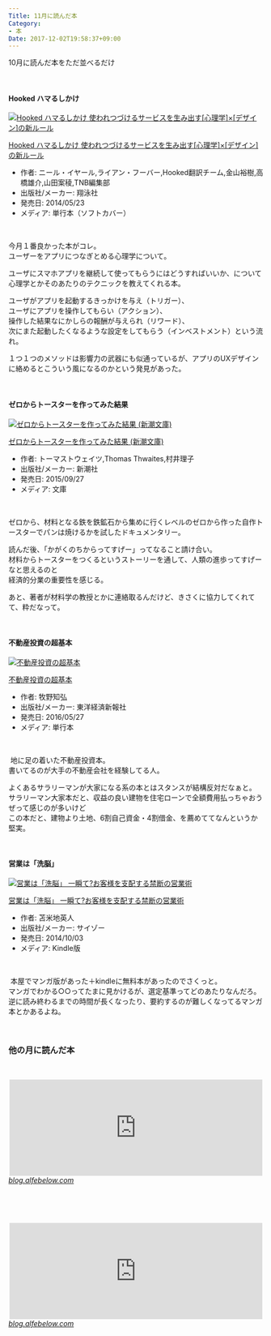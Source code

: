 ```yaml
---
Title: 11月に読んだ本
Category:
- 本
Date: 2017-12-02T19:58:37+09:00
---
```


<p>10月に読んだ本をただ並べるだけ</p>
<p> </p>
<h4>Hooked ハマるしかけ </h4>
<div class="freezed">
<div class="external-link-detail"><a href="https://www.amazon.co.jp/exec/obidos/ASIN/4798137863/ab1025-22/"><img class="external-link-detail-image" title="Hooked ハマるしかけ 使われつづけるサービスを生み出す[心理学]×[デザイン]の新ルール" src="https://images-fe.ssl-images-amazon.com/images/I/41P3o6kEXaL._SL160_.jpg" alt="Hooked ハマるしかけ 使われつづけるサービスを生み出す[心理学]×[デザイン]の新ルール" /></a>
<div class="external-link-detail-info">
<p class="external-link-detail-title"><a href="https://www.amazon.co.jp/exec/obidos/ASIN/4798137863/ab1025-22/">Hooked ハマるしかけ 使われつづけるサービスを生み出す[心理学]×[デザイン]の新ルール</a></p>
<ul>
<li><span class="external-link-detail-label">作者:</span> ニール・イヤール,ライアン・フーバー,Hooked翻訳チーム,金山裕樹,高橋雄介,山田案稜,TNB編集部</li>
<li><span class="external-link-detail-label">出版社/メーカー:</span> 翔泳社</li>
<li><span class="external-link-detail-label">発売日:</span> 2014/05/23</li>
<li><span class="external-link-detail-label">メディア:</span> 単行本（ソフトカバー）</li>

</ul>
</div>
<div class="external-link-detail-foot"> </div>
</div>
</div>
<p>今月１番良かった本がコレ。<br />ユーザーをアプリにつなぎとめる心理学について。</p>
<p>ユーザにスマホアプリを継続して使ってもらうにはどうすればいいか、について心理学とかそのあたりのテクニックを教えてくれる本。</p>
<p>ユーザがアプリを起動するきっかけを与え（トリガー）、<br />ユーザにアプリを操作してもらい（アクション）、<br />操作した結果なにかしらの報酬が与えられ（リワード）、<br />次にまた起動したくなるような設定をしてもらう（インベストメント）という流れ。</p>
<p>１つ１つのメソッドは影響力の武器にも似通っているが、アプリのUXデザインに絡めるとこういう風になるのかという発見があった。</p>
<p> </p>
<h4>ゼロからトースターを作ってみた結果</h4>
<div class="freezed">
<div class="external-link-detail"><a href="https://www.amazon.co.jp/exec/obidos/ASIN/4102200029/ab1025-22/"><img class="external-link-detail-image" title="ゼロからトースターを作ってみた結果 (新潮文庫)" src="https://images-fe.ssl-images-amazon.com/images/I/51qMEltLlyL._SL160_.jpg" alt="ゼロからトースターを作ってみた結果 (新潮文庫)" /></a>
<div class="external-link-detail-info">
<p class="external-link-detail-title"><a href="https://www.amazon.co.jp/exec/obidos/ASIN/4102200029/ab1025-22/">ゼロからトースターを作ってみた結果 (新潮文庫)</a></p>
<ul>
<li><span class="external-link-detail-label">作者:</span> トーマストウェイツ,Thomas Thwaites,村井理子</li>
<li><span class="external-link-detail-label">出版社/メーカー:</span> 新潮社</li>
<li><span class="external-link-detail-label">発売日:</span> 2015/09/27</li>
<li><span class="external-link-detail-label">メディア:</span> 文庫</li>

</ul>
</div>
<div class="external-link-detail-foot"> </div>
</div>
</div>
<p>ゼロから、材料となる鉄を鉄鉱石から集めに行くレベルのゼロから作った自作トースターでパンは焼けるかを試したドキュメンタリー。</p>
<p>読んだ後、「かがくのちからってすげー」ってなること請け合い。<br />材料からトースターをつくるというストーリーを通して、人類の進歩ってすげーなと思えるのと<br />経済的分業の重要性を感じる。</p>
<p>あと、著者が材料学の教授とかに連絡取るんだけど、きさくに協力してくれてて、粋だなって。</p>
<p> </p>
<h4>不動産投資の超基本</h4>
<div class="freezed">
<div class="external-link-detail"><a href="https://www.amazon.co.jp/exec/obidos/ASIN/4492733329/ab1025-22/"><img class="external-link-detail-image" title="不動産投資の超基本" src="https://images-fe.ssl-images-amazon.com/images/I/51DgilUFk2L._SL160_.jpg" alt="不動産投資の超基本" /></a>
<div class="external-link-detail-info">
<p class="external-link-detail-title"><a href="https://www.amazon.co.jp/exec/obidos/ASIN/4492733329/ab1025-22/">不動産投資の超基本</a></p>
<ul>
<li><span class="external-link-detail-label">作者:</span> 牧野知弘</li>
<li><span class="external-link-detail-label">出版社/メーカー:</span> 東洋経済新報社</li>
<li><span class="external-link-detail-label">発売日:</span> 2016/05/27</li>
<li><span class="external-link-detail-label">メディア:</span> 単行本</li>

</ul>
</div>
<div class="external-link-detail-foot"> </div>
</div>
</div>
<p> 地に足の着いた不動産投資本。<br />書いてるのが大手の不動産会社を経験してる人。</p>
<p>よくあるサラリーマンが大家になる系の本とはスタンスが結構反対だなぁと。<br />サラリーマン大家本だと、収益の良い建物を住宅ローンで全額費用払っちゃおうぜって感じのが多いけど<br />この本だと、建物より土地、6割自己資金・4割借金、を薦めててなんというか堅実。</p>
<p> </p>
<h4>営業は「洗脳」</h4>
<div class="freezed">
<div class="external-link-detail"><a href="https://www.amazon.co.jp/exec/obidos/ASIN/B00O4TE65S/ab1025-22/"><img class="external-link-detail-image" title="営業は「洗脳」 一瞬て?お客様を支配する禁断の営業術" src="https://images-fe.ssl-images-amazon.com/images/I/51oy7iqglJL._SL160_.jpg" alt="営業は「洗脳」 一瞬て?お客様を支配する禁断の営業術" /></a>
<div class="external-link-detail-info">
<p class="external-link-detail-title"><a href="https://www.amazon.co.jp/exec/obidos/ASIN/B00O4TE65S/ab1025-22/">営業は「洗脳」 一瞬て?お客様を支配する禁断の営業術</a></p>
<ul>
<li><span class="external-link-detail-label">作者:</span> 苫米地英人</li>
<li><span class="external-link-detail-label">出版社/メーカー:</span> サイゾー</li>
<li><span class="external-link-detail-label">発売日:</span> 2014/10/03</li>
<li><span class="external-link-detail-label">メディア:</span> Kindle版</li>

</ul>
</div>
<div class="external-link-detail-foot"> </div>
</div>
</div>
<p> 本屋でマンガ版があった＋kindleに無料本があったのでさくっと。<br />マンガでわかる○○ってたまに見かけるが、選定基準ってどのあたりなんだろ。<br />逆に読み終わるまでの時間が長くなったり、要約するのが難しくなってるマンガ本とかあるよね。</p>
<p> </p>

### 他の月に読んだ本

<p> </p>
<p><iframe class="embed-card embed-blogcard" style="display: block; width: 100%; height: 190px; max-width: 500px; margin: auto;" title="10月に読んだ本 - FUN YOU BLOG" src="https://hatenablog-parts.com/embed?url=http%3A%2F%2Fblog.alfebelow.com%2Fentry%2F2017%2F10%2F31%2F10%25E6%259C%2588%25E3%2581%25AB%25E8%25AA%25AD%25E3%2582%2593%25E3%2581%25A0%25E6%259C%25AC" frameborder="0" scrolling="no"></iframe><cite class="hatena-citation"><a href="/entry/2017/10/31/10%E6%9C%88%E3%81%AB%E8%AA%AD%E3%82%93%E3%81%A0%E6%9C%AC">blog.alfebelow.com</a></cite></p>
<p> </p>
<p> </p>
<p><iframe class="embed-card embed-blogcard" style="display: block; width: 100%; height: 190px; max-width: 500px; margin: auto;" title="2017年9月に読んだ本 - FUN YOU BLOG" src="https://hatenablog-parts.com/embed?url=http%3A%2F%2Fblog.alfebelow.com%2Fentry%2F2017%2F10%2F01%2F2017%25E5%25B9%25B49%25E6%259C%2588%25E3%2581%25AB%25E8%25AA%25AD%25E3%2582%2593%25E3%2581%25A0%25E6%259C%25AC" frameborder="0" scrolling="no"></iframe><cite class="hatena-citation"><a href="/entry/2017/10/01/2017%E5%B9%B49%E6%9C%88%E3%81%AB%E8%AA%AD%E3%82%93%E3%81%A0%E6%9C%AC">blog.alfebelow.com</a></cite></p>
<p> </p>
